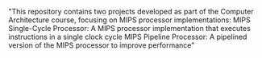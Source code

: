 "This repository contains two projects developed as part of the Computer Architecture course, focusing on MIPS processor implementations:
     MIPS Single-Cycle Processor: A MIPS processor implementation that executes instructions in a single clock cycle
     MIPS Pipeline Processor: A pipelined version of the MIPS processor to improve performance" 
